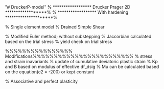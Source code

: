 "# DruckerP-model" 
% ****************** Drucker Prager 2D ******************%
% ****************** With hardening *********************%

%  Single element model
%  Drained Simple Shear

% Modified Euler method; without substepping 
% Jaccorbian calculated based on the trial stress 
% yield check on trial stress

%%%%%%%%%%%%%%%% Modifications%%%%%%%%%%%%%%%%%%%%%%%%
% stress and strain inavariants
% update of cumulative deviatoric plastic strain
% Kp and B based on modulus of effective df_dsig
% Mu can be calculated based on the equation(c2 = -200) or kept constant

% Associative and perfect plasticity
